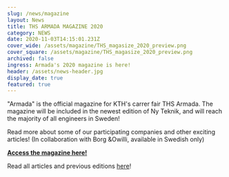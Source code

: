```yaml
---
slug: /news/magazine
layout: News
title: THS ARMADA MAGAZINE 2020
category: NEWS
date: 2020-11-03T14:15:01.231Z
cover_wide: /assets/magazine/THS_magasize_2020_preview.png
cover_square: /assets/magazine/THS_magasize_2020_preview.png
archived: false
ingress: Armada's 2020 magazine is here!
header: /assets/news-header.jpg
display_date: true
featured: true
---
```

"Armada" is the official magazine for KTH's carrer fair THS Armada. The magazine will be included in the newest edition of Ny Teknik, and will reach the majority of all engineers in Sweden!

Read more about some of our participating companies and other exciting articles! (In collaboration with Borg &Owilli, available in Swedish only)

**[Access the magazine here!](https://armada.nu/assets/b-o_armada_2020_digital_uppslag.pdf?)**

Read all articles and previous editions [here](https://armada.businesstories.se/)!